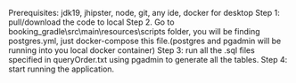 
Prerequisites: jdk19, jhipster, node, git, any ide, docker for desktop
Step 1: pull/download the code to local
Step 2. Go to booking_gradle\src\main\resources\scripts folder, you will be finding postgres.yml, just docker-compose this file.(postgres and pgadmin will be running into you local docker container)
Step 3: run all the .sql files specified in queryOrder.txt using pgadmin to generate all the tables.
Step 4: start running the application.
